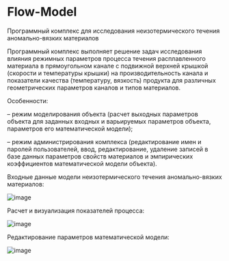 # Flow-Model
Программный комплекс для исследования неизотермического течения аномально-вязких материалов

Программный комплекс выполняет решение задач исследования влияния режимных параметров 
процесса течения расплавленного материала в прямоугольном канале с подвижной верхней крышкой
(скорости и температуры крышки) на производительность канала и показатели качества 
(температуру, вязкость) продукта для различных геометрических параметров каналов и типов материалов.

Особенности:

– режим моделирования объекта (расчет выходных параметров объекта для заданных входных и
варьируемых параметров объекта, параметров его математической модели);

– режим администрирования комплекса (редактирование имен и паролей пользователей, ввод,
редактирование, удаление записей в базе данных параметров свойств материалов и эмпирических 
коэффициентов математической модели объекта). 

Входные данные модели неизотермического течения аномально-вязких материалов:

![image](https://user-images.githubusercontent.com/110388383/182167614-45720c07-865b-4e34-8a2b-77e3b5e8c2de.png)

Расчет и визуализация показателей процесса:

![image](https://user-images.githubusercontent.com/110388383/182167756-7a0ec483-ed5e-4e36-9450-ec33d05fa0c3.png)

Редактирование параметров математической модели:

![image](https://user-images.githubusercontent.com/110388383/182168041-72f14a37-d9b6-4a64-ba13-af11060240cc.png)
